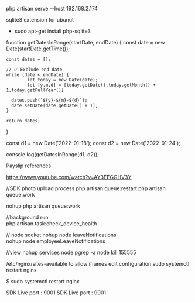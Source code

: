 php artisan serve --host 192.168.2.174

sqlite3 extension for ubunut
  - sudo apt-get install php-sqlite3

function getDatesInRange(startDate, endDate) {
    const date = new Date(startDate.getTime());
  
    const dates = [];
  
    // ✅ Exclude end date
    while (date < endDate) {
            let today = new Date(date);
            let [y,m,d] = [today.getDate(),today.getMonth() + 1,today.getFullYear()]

      dates.push(`${y}-${m}-${d}`);
      date.setDate(date.getDate() + 1);
    }
  
    return dates;
  }
  
  const d1 = new Date('2022-01-18');
  const d2 = new Date('2022-01-24');
  
  console.log(getDatesInRange(d1, d2));


  Payslip references

  https://www.youtube.com/watch?v=AY3EEGGHV3Y

//SDK photo upload process
php artisan queue:restart
  php artisan queue:work

  nohup php artisan queue:work  
  
  //background run   
  php artisan task:check_device_health

// node socket
  nohup node leaveNotifications  
   nohup node employeeLeaveNotifications  

   //view nohup services node
    pgrep -a node
    kill 155555


/etc/nginx/sites-available to   allow iframes edit configuration
sudo systemctl restart nginx

$ sudo systemctl restart nginx




SDK  Live port : 9001
SDK  Live port : 9001
